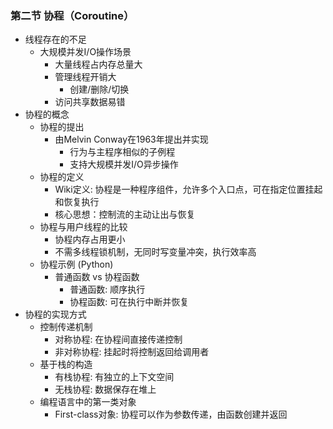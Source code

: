 ### 第二节 协程（Coroutine）
- 线程存在的不足
  - 大规模并发I/O操作场景
    - 大量线程占内存总量大
    - 管理线程开销大
      - 创建/删除/切换
    - 访问共享数据易错
- 协程的概念
  - 协程的提出
    - 由Melvin Conway在1963年提出并实现
      - 行为与主程序相似的子例程
      - 支持大规模并发I/O异步操作
  - 协程的定义
    - Wiki定义: 协程是一种程序组件，允许多个入口点，可在指定位置挂起和恢复执行
    - 核心思想：控制流的主动让出与恢复
  - 协程与用户线程的比较
    - 协程内存占用更小
    - 不需多线程锁机制，无同时写变量冲突，执行效率高
  - 协程示例 (Python)
    - 普通函数 vs 协程函数
      - 普通函数: 顺序执行
      - 协程函数: 可在执行中断并恢复
- 协程的实现方式
  - 控制传递机制
    - 对称协程: 在协程间直接传递控制
    - 非对称协程: 挂起时将控制返回给调用者
  - 基于栈的构造
    - 有栈协程: 有独立的上下文空间
    - 无栈协程: 数据保存在堆上
  - 编程语言中的第一类对象
    - First-class对象: 协程可以作为参数传递，由函数创建并返回
